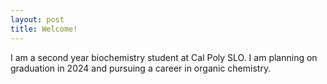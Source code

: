 ```yaml
---
layout: post
title: Welcome!
---
```

I am a second year biochemistry student at Cal Poly SLO. I am planning on graduation in 2024 and pursuing a career in organic chemistry.

